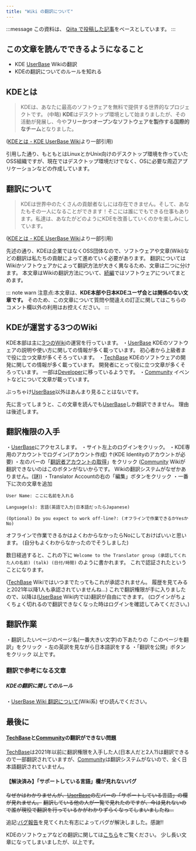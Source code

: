 ```yaml
---
title: "Wiki の翻訳について"
---
```

:::message
この資料は、 [Qiita で投稿した記事](https://qiita.com/Lemon73/items/768215973076938c86a2)をベースとしています。
:::

## この文章を読んでできるようになること
- KDE [UserBase] Wikiの翻訳
- KDEの翻訳についてのルールを知れる

## KDEとは
>KDEは、あなたに最高のソフトウェアを無料で提供する世界的なプロジェクトです。
(中略)
**KDE**はデスクトップ環境として始まりましたが、その活動が発展し、今や**フリーかつオープンなソフトウェアを製作する国際的なチーム**となりました。

([KDEとは - KDE UserBase Wiki](https://userbase.kde.org/What_is_KDE/ja)より一部引用)

引用した通り、もともとはLinuxとかUnix向けのデスクトップ環境を作っていたOSS組織ですが、現在ではデスクトップ環境だけでなく、OSに必要な周辺アプリケーションなどの作成しています。

## 翻訳について
>KDEは世界中のたくさんの貢献者なしには存在できません。そして、あなたもその一人になることができます！そこには誰にでもできる仕事もあります。私達は、あなたがどのようにKDEを改善していくのかを楽しみにしています。

([KDEとは - KDE UserBase Wiki](https://userbase.kde.org/What_is_KDE/ja)より一部引用)

先述の通り、KDEは企業ではなくOSS団体なので、ソフトウェアや文章(Wiki)などの翻訳は私たちの貢献によって進めていく必要があります。
翻訳についてはWikiかソフトウェアかによって翻訳方法が大きく異なるため、文章は二つに分けます。
本文章はWikiの翻訳方法について、[続編](https://qiita.com/Lemon73/items/ad93e1ab5bad0cd1b44a
)ではソフトウェアについてまとめます。

::: note warn
注意点:本文章は、**KDE本部や日本KDEユーザ会とは関係のない文章です。**
そのため、この文章について質問や間違えの訂正に関してはこちらのコメント欄以外の利用はお控えください。
:::

## KDEが運営する3つのWiki

KDE本部は主に[3つのWiki](https://wiki.kde.org)の運営を行っています。
・[UserBase]
KDEのソフトウェアの説明や使い方に関しての情報が多く載っています。
初心者から上級者まで役に立つ文章が多くそろっています。
・[TechBase]
KDEのソフトウェアの開発に関しての情報が多く載っています。
開発者にとって役に立つ文章が多くそろっています。
一部は[Developer](https://develop.kde.org/docs/)に移っているようです。
・[Community]
イベントなどについて文章が載っています。

ぶっちゃけ[UserBase]以外はあんまり見ることはないです。

先に言ってしまうと、この文章を読んでも[UserBase]しか翻訳できません。
理由は後述します。

## 翻訳権限の入手
・[UserBase]にアクセスします。
・サイト左上のログインをクリック。
・KDE専用のアカウントでログイン(アカウント作成)
↑(KDE Identityのアカウントが必要)
・左のバーの「[翻訳者アカウントの取得](https://userbase.kde.org/Translator_Account)」をクリック
([Community] Wikiが翻訳できないのはこのボタンがないからです。
Wikiの翻訳システムがなぜかありません。(謎))
・Translator Accountの右の「編集」ボタンをクリック
・一番下に次の文章を追加
```
User Name: ここに名前を入れる

Language(s): 言語(英語で入力|日本語だったらJapanese)

(Optional) Do you expect to work off-line?: (オフラインで作業できるかYesかNo)
```
オフラインで作業できるかはよくわからなかったらNoにしておけばいいと思います。
(自分もよくわからなかったのでそうしました)

数日経過すると、これの下に
```Welcome to the Translator group (承認してくれた人の名前) (talk) (日付/時間)```
のように書かれます。
これで認証されたということになります。

([TechBase] Wikiではいつまでたってもこれが承認されません。
履歴を見てみると2021年以降1人も承認されていませんね…)
これで翻訳権限が手に入りましたので、以降は([UserBase] Wiki内では)翻訳が自由にできます。
(ログインがちょくちょく切れるので翻訳できなくなった時はログインを確認してみてください。)

## 翻訳作業

・翻訳したいページのページ名(一番大きい文字)の下あたりの「このページを翻訳」をクリック
・左の英訳を見ながら日本語訳をする
・「翻訳を公開」ボタンをクリック
以上です。

### 翻訳で参考になる文章

##### KDEの翻訳に関してのルール
・[UserBase Wiki 翻訳について](https://userbase.kde.org/Tasks_and_Tools/ja#Working_with_Languages)(Wiki系)
ぜひ読んでください。

## 最後に

#### [TechBase]と[Community]の翻訳ができない問題
[TechBase]は2021年以前に翻訳権限を入手した人(日本人だと2人?)は翻訳できるので一部翻訳されていますが、[Community]は翻訳システムがないので、全く日本語翻訳されていません。

#### 【解決済み】「サポートしている言語」欄が見れないバグ
~~なぜかはわかりませんが、[UserBase]の左バーの「サポートしている言語」の欄が見れません。~~
~~翻訳している他の人が一覧で見れたのですが、今は見れないので誰が現役で翻訳を行っているかがわかりずらくなってしまいましたね…~~

追記:[バグ報告](https://bugs.kde.org/show_bug.cgi?id=465268)を見てくれた有志によってバグが解決しました。感謝!!

KDEのソフトウェアなどの翻訳に関しては[こちら](https://qiita.com/Lemon73/items/ad93e1ab5bad0cd1b44a)をご覧ください。
少し長い文章になってしまいましたが、以上です。

[UserBase]: https://userbase.kde.org/Welcome_to_KDE_UserBase/ja
[TechBase]: https://techbase.kde.org/Welcome_to_KDE_TechBase/ja
[Community]: https://community.kde.org
